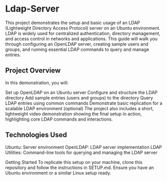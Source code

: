 # Ldap-Server

This project demonstrates the setup and basic usage of an LDAP (Lightweight Directory Access Protocol) server on an Ubuntu environment. LDAP is widely used for centralized authentication, directory management, and access control in networks and applications. This guide will walk you through configuring an OpenLDAP server, creating sample users and groups, and running essential LDAP commands to query and manage entries.

## Project Overview
In this demonstration, you will:

Set up OpenLDAP on an Ubuntu server
Configure and structure the LDAP directory
Add sample entries (users and groups) to the directory
Query LDAP entries using common commands
Demonstrate basic replication for a scalable LDAP environment (optional)
The project also includes a short, lightweight video demonstration showing the final setup in action, highlighting core LDAP commands and interactions.

## Technologies Used
Ubuntu: Server environment
OpenLDAP: LDAP server implementation
LDAP Utilities: Command-line tools for querying and managing the LDAP server

Getting Started
To replicate this setup on your machine, clone this repository and follow the instructions in SETUP.md. Ensure you have an Ubuntu environment or a similar Linux setup ready.

